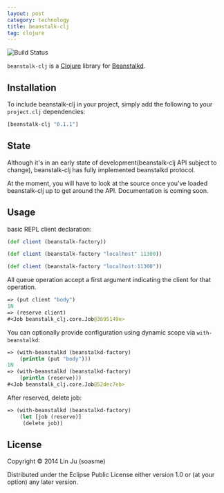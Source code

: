 ```yaml
---
layout: post
category: technology
title: beanstalk-clj
tag: clojure
---
```




![Build Status](https://travis-ci.org/soasme/beanstalk-clj.svg?branch=master)

`beanstalk-clj` is a [Clojure](http://clojure.org/) library for
[Beanstalkd](http://kr.github.io/beanstalkd/).

## Installation

To include beanstalk-clj in your project, simply add the
following to your `project.clj` dependencies:

```clojure
[beanstalk-clj "0.1.1"]
```
## State

Although it's in an early state of development(beanstalk-clj API
subject to change), beanstalk-clj has fully implemented beanstalkd
protocol.

At the moment, you will have to look at the source once you've loaded
beanstalk-clj up to get around the API. Documentation is coming soon.

## Usage

 basic REPL client declaration:

```clj
(def client (beanstalk-factory))

(def client (beanstalk-factory "localhost" 11300))

(def client (beanstalk-factory "localhost:11300"))
```

All queue operation accept a first argument indicating the client
for that operation.

```clj
=> (put client "body")
1N
=> (reserve client)
#<Job beanstalk_clj.core.Job@3695149e>
```

You can optionally provide configuration using dynamic scope via `with-beanstalkd`:

```clj
=> (with-beanstalkd (beanstalkd-factory)
    (println (put "body")))
1N
=> (with-beanstalkd (beanstalkd-factory)
    (println (reserve)))
#<Job beanstalk_clj.core.Job@52dec7eb>
```

After reserved, delete job:

```clj
=> (with-beanstalkd (beanstalkd-factory)
    (let [job (reserve)]
     (delete job))
```

## License

Copyright © 2014 Lin Ju (soasme)

Distributed under the Eclipse Public License either version 1.0 or (at
your option) any later version.
